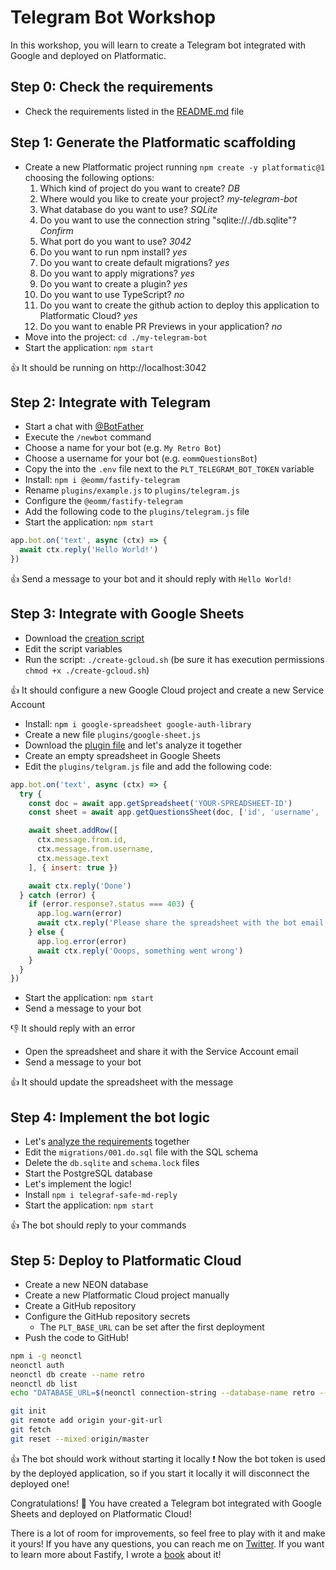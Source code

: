# Telegram Bot Workshop

In this workshop, you will learn to create a Telegram bot integrated with Google and deployed on Platformatic.

## Step 0: Check the requirements

- Check the requirements listed in the [README.md](../README.md) file


## Step 1: Generate the Platformatic scaffolding

- Create a new Platformatic project running `npm create -y platformatic@1` choosing the following options:
  1. Which kind of project do you want to create? _DB_
  1. Where would you like to create your project? _my-telegram-bot_
  1. What database do you want to use? _SQLite_
  1. Do you want to use the connection string "sqlite://./db.sqlite"? _Confirm_
  1. What port do you want to use? _3042_
  1. Do you want to run npm install? _yes_
  1. Do you want to create default migrations? _yes_
  1. Do you want to apply migrations? _yes_
  1. Do you want to create a plugin? _yes_
  1. Do you want to use TypeScript? _no_
  1. Do you want to create the github action to deploy this application to Platformatic Cloud? _yes_
  1. Do you want to enable PR Previews in your application? _no_
- Move into the project: `cd ./my-telegram-bot`
- Start the application: `npm start`

👍 It should be running on http://localhost:3042


## Step 2: Integrate with Telegram

- Start a chat with [@BotFather](https://t.me/BotFather)
- Execute the `/newbot` command
- Choose a name for your bot (e.g. `My Retro Bot`)
- Choose a username for your bot (e.g. `eommQuestionsBot`)
- Copy the into the `.env` file next to the `PLT_TELEGRAM_BOT_TOKEN` variable
- Install: `npm i @eomm/fastify-telegram`
- Rename `plugins/example.js` to `plugins/telegram.js`
- Configure the `@eomm/fastify-telegram`
- Add the following code to the `plugins/telegram.js` file
- Start the application: `npm start`

```js
app.bot.on('text', async (ctx) => {
  await ctx.reply('Hello World!')
})
```

👍 Send a message to your bot and it should reply with `Hello World!`


## Step 3: Integrate with Google Sheets

- Download the [creation script][gcloud-cred]
- Edit the script variables
- Run the script: `./create-gcloud.sh` (be sure it has execution permissions `chmod +x ./create-gcloud.sh`)

👍 It should configure a new Google Cloud project and create a new Service Account

- Install: `npm i google-spreadsheet google-auth-library`
- Create a new file `plugins/google-sheet.js`
- Download the [plugin file][google-sheet-plugin] and let's analyze it together
- Create an empty spreadsheet in Google Sheets
- Edit the `plugins/telgram.js` file and add the following code:

```js
app.bot.on('text', async (ctx) => {
  try {
    const doc = await app.getSpreadsheet('YOUR-SPREADSHEET-ID')
    const sheet = await app.getQuestionsSheet(doc, ['id', 'username', 'text'])

    await sheet.addRow([
      ctx.message.from.id,
      ctx.message.from.username,
      ctx.message.text
    ], { insert: true })

    await ctx.reply('Done')
  } catch (error) {
    if (error.response?.status === 403) {
      app.log.warn(error)
      await ctx.reply('Please share the spreadsheet with the bot email: ' + app.serviceAccountEmail)
    } else {
      app.log.error(error)
      await ctx.reply('Ooops, something went wrong')
    }
  }
})
```

- Start the application: `npm start`
- Send a message to your bot

👎 It should reply with an error

- Open the spreadsheet and share it with the Service Account email
- Send a message to your bot

👍 It should update the spreadsheet with the message


## Step 4: Implement the bot logic

- Let's [analyze the requirements][bot-logic] together
- Edit the `migrations/001.do.sql` file with the SQL schema
- Delete the `db.sqlite` and `schema.lock` files
- Start the PostgreSQL database
- Let's implement the logic!
- Install `npm i telegraf-safe-md-reply`
- Start the application: `npm start`

👍 The bot should reply to your commands


## Step 5: Deploy to Platformatic Cloud

- Create a new NEON database
- Create a new Platformatic Cloud project manually
- Create a GitHub repository
- Configure the GitHub repository secrets
  - The `PLT_BASE_URL` can be set after the first deployment
- Push the code to GitHub!

```sh
npm i -g neonctl
neonctl auth
neonctl db create --name retro
neonctl db list
echo "DATABASE_URL=$(neonctl connection-string --database-name retro --pooled)" >> .env
```

```sh
git init
git remote add origin your-git-url
git fetch
git reset --mixed origin/master
```

👍 The bot should work without starting it locally
❗️ Now the bot token is used by the deployed application, so if you start it locally it will disconnect the deployed one!


Congratulations! 🎉
You have created a Telegram bot integrated with Google Sheets and deployed on Platformatic Cloud!

There is a lot of room for improvements, so feel free to play with it and make it yours!
If you have any questions, you can reach me on [Twitter](https://twitter.com/ManuEomm).
If you want to learn more about Fastify, I wrote a [book](https://backend.cafe/the-fastify-book-is-out) about it!

[gcloud-cred]: https://github.com/Eomm/telegram-bot-questions/blob/main/workshop/assets/create-gcloud.sh
[google-sheet-plugin]: https://github.com/Eomm/telegram-bot-questions/blob/main/plugins/google-sheet.js
[bot-logic]: https://docs.google.com/presentation/d/1y7O66cr0ddtmU3JOTCtd96t4pZFHxL3KjCmfk8kiziw/edit?usp=sharing
